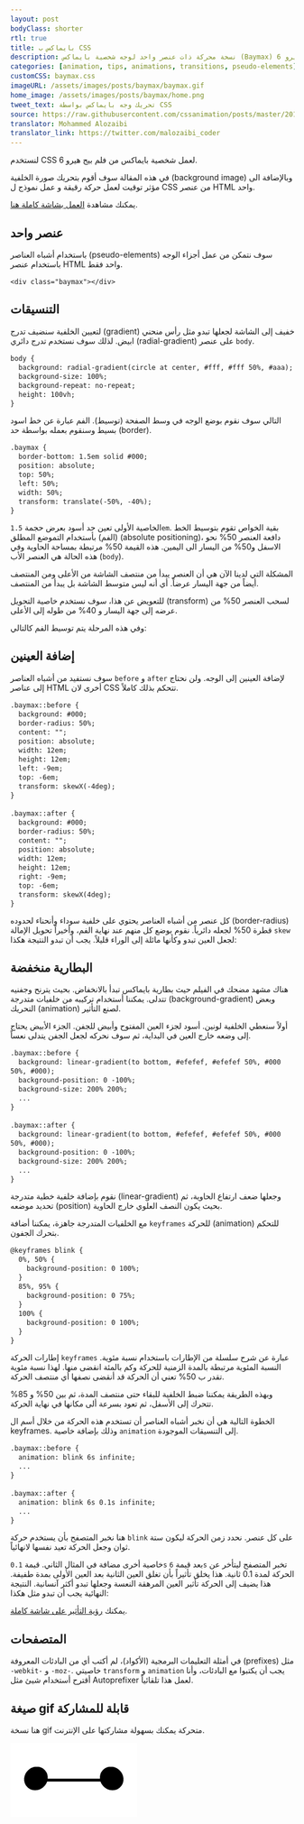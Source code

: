 ```yaml
---
layout: post
bodyClass: shorter
rtl: true
title: بايماكس ب CSS
description: نسخة محركة ذات عنصر واحد لوجه شخصية بايماكس (Baymax) من بيج هيرو 6 (Big Hero 6).
categories: [animation, tips, animations, transitions, pseudo-elements]
customCSS: baymax.css
imageURL: /assets/images/posts/baymax/baymax.gif
home_image: /assets/images/posts/baymax/home.png
tweet_text: تحريك وجه بايماكس بواسطة CSS
source: https://raw.githubusercontent.com/cssanimation/posts/master/2015-02-18-baymax.md
translator: Mohammed Alozaibi
translator_link: https://twitter.com/malozaibi_coder
---
```


لنستخدم CSS لعمل شخصية بايماكس من فلم بيج هيرو 6.

في هذه المقالة سوف أقوم بتحريك صورة الخلفية (background image) وبالإضافة الى مؤثر توقيت لعمل حركة رقيقة و عمل نموذج ل CSS من عنصر HTML واحد.

<section class="demo-container baymax-container"><a href="http://codepen.io/donovanh/full/ZYaMjw/" class="baymax"></a></section>

يمكنك مشاهدة [العمل بشاشة كاملة هنا](http://codepen.io/donovanh/full/ZYaMjw/).

## عنصر واحد

باستخدام أشباه العناصر (pseudo-elements) سوف نتمكن من عمل أجزاء الوجه باستخدام عنصر HTML واحد فقط. 
 

    <div class="baymax"></div>


## التنسيقات

لتعيين الخلفية سنضيف تدرج (gradient) خفيف إلى الشاشة لجعلها تبدو مثل رأس منحني ابيض. لذلك سوف نستخدم تدرج دائري (radial-gradient) على عنصر `body`.
 

    body {
      background: radial-gradient(circle at center, #fff, #fff 50%, #aaa);
      background-size: 100%;
      background-repeat: no-repeat;
      height: 100vh;
    }


التالي سوف نقوم بوضع الوجه في وسط الصفحة (توسيط). الفم عبارة عن خط اسود بسيط وسنقوم بعمله بواسطة حد (border).
 

    .baymax {
      border-bottom: 1.5em solid #000;
      position: absolute;
      top: 50%;
      left: 50%;
      width: 50%;
      transform: translate(-50%, -40%);
    }


الخاصية الأولى تعين حد أسود بعرض حجمة `1.5em`. بقية الخواص تقوم بتوسيط الخط (الفم) بأستخدام التموضع المطلق (absolute positioning)، دافعة العنصر&nbsp;50%&nbsp;نحو الاسفل و50% من اليسار الى اليمين. هذه القيمة 50% مرتبطة بمساحة&nbsp;الحاوية وفي هذه الحالة هي العنصر الأب&nbsp;(`body`).

المشكلة التي لدينا الآن هي أن العنصر يبدأ من منتصف الشاشة من الأعلى ومن المنتصف أيضاً من جهة اليسار عرضاً. أي أنه ليس متوسط الشاشة بل يبدأ من المنتصف.

للتعويض عن هذا، سوف نستخدم خاصية التحويل (transform) لسحب العنصر 50% من عرضه إلى جهة اليسار و 40% من طوله إلى الأعلى.

وفي هذه المرحلة يتم توسيط الفم كالتالي:

<section class="demo-container baymax-container"><span class="baymax no-pseudo-elements"></span></section>

## إضافة العينين

سوف نستفيد من أشباه العناصر `before` و `after` لإضافة العينين إلى الوجه. ولن نحتاج إلى عناصر HTML أخرى لان CSS تتحكم بذلك كاملاً.
 

    .baymax::before {
      background: #000;
      border-radius: 50%;
      content: "";
      position: absolute;
      width: 12em;
      height: 12em;
      left: -9em;
      top: -6em;
      transform: skewX(-4deg);
    }

    .baymax::after {
      background: #000;
      border-radius: 50%;
      content: "";
      position: absolute;
      width: 12em;
      height: 12em;
      right: -9em;
      top: -6em;
      transform: skewX(4deg);
    }


كل عنصر من أشباه العناصر يحتوي على خلفية سوداء وأنحناء لحدوده (border-radius) قطرة 50% لجعله دائرياً. نقوم بوضع كل منهم عند نهاية الفم، وأخيراً تحويل الإمالة `skew` لجعل العين تبدو وكأنها مائلة إلى الوراء قليلاً. يجب أن تبدو النتيجة هكذا:

<section class="demo-container baymax-container"><span class="baymax no-animation"></span></section>

## البطارية منخفضة

هناك مشهد مضحك في الفيلم حيث بطارية بايماكس تبدأ بالانخفاض. بحيث يترنح وجفنيه تتدلى. يمكننا أستخدام تركيبه من خلفيات متدرجة (background-gradient) وبعض التحريك (animation) لصنع التأثير.

أولاً سنعطي الخلفية لونين. أسود لجزء العين المفتوح وأبيض للجفن. الجزء الأبيض يحتاج إلى وضعه خارج العين في البداية، ثم سوف نحركه لجعل الجفن يتدلى نعساً.
 

    .baymax::before {
      background: linear-gradient(to bottom, #efefef, #efefef 50%, #000 50%, #000);
      background-position: 0 -100%;
      background-size: 200% 200%;
      ...
    }

    .baymax::after {
      background: linear-gradient(to bottom, #efefef, #efefef 50%, #000 50%, #000);
      background-position: 0 -100%;
      background-size: 200% 200%;
      ...
    }


نقوم بإضافة خلفية خطية متدرجة (linear-gradient) وجعلها ضعف ارتفاع الحاوية، ثم تحديد موضعه (position) بحيث يكون النصف العلوي خارج الحاوية.

مع الخلفيات المتدرجة جاهزة، يمكننا أضافة `keyframes` للحركة (animation) للتحكم بتحرك الجفون.
 

    @keyframes blink {
      0%, 50% {
        background-position: 0 100%;
      }
      85%, 95% {
        background-position: 0 75%;
      }
      100% {
        background-position: 0 100%;
      }
    }


إطارات الحركة `keyframes` عبارة عن شرح سلسلة من الإطارات باستخدام نسبة مئوية. النسبة المئوية مرتبطة بالمدة الزمنية للحركة وكم بالمئة انقضى منها. لهذا نسبة مئوية تقدر ب 50% تعني أن الحركة قد أنقضى نصفها أي منتصف الحركة.

وبهذه الطريقة يمكننا ضبط الخلفية للبقاء حتى منتصف المدة، ثم بين 50% و 85% تتحرك إلى الأسفل، ثم تعود بسرعة ألى مكانها في نهاية الحركة.

الخطوة التالية هي أن نخبر أشباه العناصر أن تستخدم هذه الحركة من خلال أسم ال keyframes. وذلك بإضافة خاصية `animation` إلى التنسيقات الموجودة.
 

    .baymax::before {
      animation: blink 6s infinite;
      ...
    }

    .baymax::after {
      animation: blink 6s 0.1s infinite;
      ...
    }


هنا نخبر المتصفح بأن يستخدم حركة `blink` على كل عنصر. نحدد زمن الحركة ليكون ستة ثوان وجعل الحركة تعيد نفسها لانهائياً.

خاصية أخرى مضافة في المثال الثاني. قيمة `0.1s` بعد قيمة&nbsp;`6s` تخبر المتصفح ليتأخر عن الحركة لمدة 0.1 ثانية. هذا يخلق تأثيراً بأن تغلق العين الثانية بعد العين الأولى بمدة طفيفة. هذا يضيف إلى الحركة تأثير العين المرهقة النعسة وجعلها تبدو أكثر آنسانية. النتيجة النهائية يجب أن تبدو مثل هكذا:

<section class="demo-container baymax-container"><a href="http://codepen.io/donovanh/full/ZYaMjw/" class="baymax"></a></section>

يمكنك [رؤية التأثير على شاشة كاملة](http://codepen.io/donovanh/full/ZYaMjw/).

## المتصفحات

في أمثلة التعليمات البرمجية (الأكواد)، لم أكتب أي من البادئات المعروفة (prefixes) مثل `-webkit-` و `-moz-`. خاصيتي `transform` و `animation` يجب أن يكتبوا مع البادئات، وأنا أقترح أستخدام شيئ مثل Autoprefixer لعمل هذا تلقائياً. 

## صيغة gif قابلة للمشاركة

هنا نسخة gif متحركة يمكنك بسهولة مشاركتها على الإنترنت.

[<img src="/images/posts/baymax/baymax.gif" style="max-width:225px" />](/assets/images/posts/baymax/baymax.gif)

